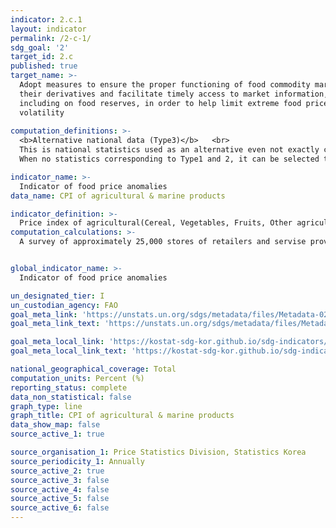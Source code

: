 ```yaml
---
indicator: 2.c.1
layout: indicator
permalink: /2-c-1/
sdg_goal: '2'
target_id: 2.c
published: true
target_name: >-
  Adopt measures to ensure the proper functioning of food commodity markets and
  their derivatives and facilitate timely access to market information,
  including on food reserves, in order to help limit extreme food price
  volatility
  
computation_definitions: >-
  <b>Alternative national data (Type3)</b>   <br>
  This is national statistics used as an alternative even not exactly corresponding to UN SDGs indicators. <br>
  When no statistics corresponding to Type1 and 2, it can be selected through consultation with the concerned agencies.

indicator_name: >-
  Indicator of food price anomalies
data_name: CPI of agricultural & marine products

indicator_definition: >-
  Price index of agricultural(Cereal, Vegetables, Fruits, Other agricultural products), livestock and marine products
computation_calculations: >-
  A survey of approximately 25,000 stores of retailers and servise providers; approximately 10,800 tenant households


global_indicator_name: >-
  Indicator of food price anomalies

un_designated_tier: I
un_custodian_agency: FAO
goal_meta_link: 'https://unstats.un.org/sdgs/metadata/files/Metadata-02-0c-01.pdf'
goal_meta_link_text: 'https://unstats.un.org/sdgs/metadata/files/Metadata-02-0c-01.pdf'

goal_meta_local_link: 'https://kostat-sdg-kor.github.io/sdg-indicators/public/data/Metadata-02-0c-01_ENG.pdf'
goal_meta_local_link_text: 'https://kostat-sdg-kor.github.io/sdg-indicators/public/data/Metadata-02-0c-01_ENG.pdf'

national_geographical_coverage: Total
computation_units: Percent (%)
reporting_status: complete
data_non_statistical: false
graph_type: line
graph_title: CPI of agricultural & marine products
data_show_map: false
source_active_1: true

source_organisation_1: Price Statistics Division, Statistics Korea
source_periodicity_1: Annually
source_active_2: true
source_active_3: false
source_active_4: false
source_active_5: false
source_active_6: false
---
```

